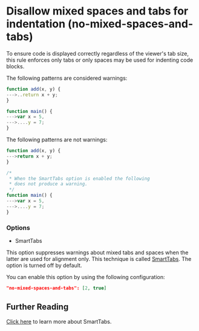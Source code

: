 # Disallow mixed spaces and tabs for indentation (no-mixed-spaces-and-tabs)

To ensure code is displayed correctly regardless of the viewer's tab size, this rule enforces only tabs or only spaces may be used for indenting code blocks.

The following patterns are considered warnings:

```js
function add(x, y) {
--->..return x + y;
}

function main() {
--->var x = 5,
--->....y = 7;
}
```

The following patterns are not warnings:

```js
function add(x, y) {
--->return x + y;
}

/* 
 * When the SmartTabs option is enabled the following 
 * does not produce a warning.
 */
function main() {
--->var x = 5,
--->....y = 7;
}
```

### Options

- SmartTabs

This option suppresses warnings about mixed tabs and spaces when the latter are
used for alignment only. This technique is called [SmartTabs](http://www.emacswiki.org/emacs/SmartTabs). The option is turned off by default.

You can enable this option by using the following configuration:
```json
"no-mixed-spaces-and-tabs": [2, true]
```

## Further Reading

[Click here](http://www.emacswiki.org/emacs/SmartTabs) to learn more about SmartTabs. 